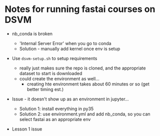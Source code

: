 # Notes for running fastai courses on DSVM

- nb_conda is broken
    - 'Internal Server Error' when you go to conda 
    - Solution - manually add kernel once env is setup
- Use `dsvm-setup.sh` to setup requirements
  - really just makes sure the repo is cloned, and the appropriate dataset to start is downloaded
  - could create the environment as well...
    - creating hte environment takes about 60 minutes or so (get better timing est.)

- Issue - it doesn't show up as an environment in jupyter...
  - Solution 1: install everything in py35
  - Solution 2: use environment.yml and add nb_conda, so you can select fastai as an appropriate env

- Lesson 1 issue
    
